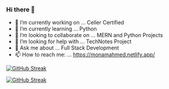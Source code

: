 ### Hi there 👋

- 🔭 I’m currently working on ... Celler Certified
- 🌱 I’m currently learning ... Python
- 👯 I’m looking to collaborate on ... MERN and Python Projects
- 🤔 I’m looking for help with ...  TechNotes Project
- 💬 Ask me about ... Full Stack Development 
- 📫 How to reach me: ... https://monamahmed.netlify.app/
<!--
- ⚡ Fun fact: ...  Playin
-->

[![GitHub Streak](https://streak-stats.demolab.com?user=Monam-Ahmed&theme=dark&exclude_days=Sun%2CSat&card_width=550)](https://git.io/streak-stats)

[![GitHub Streak](https://streak-stats.demolab.com?user=Monam-Ahmed&theme=dark)](https://git.io/streak-stats)
